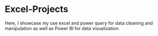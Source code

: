 # Excel-Projects

Here, I showcase my use excel and power query for data cleaning and manipulation as well as Power BI for data visualization.
